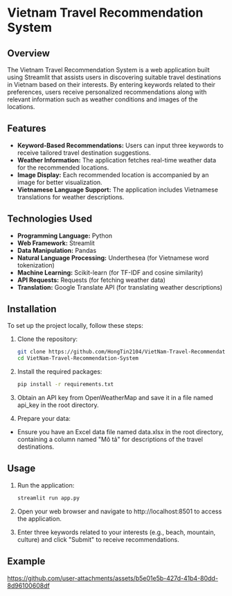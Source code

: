 # Vietnam Travel Recommendation System

## Overview

The Vietnam Travel Recommendation System is a web application built using Streamlit that assists users in discovering suitable travel destinations in Vietnam based on their interests. By entering keywords related to their preferences, users receive personalized recommendations along with relevant information such as weather conditions and images of the locations.

## Features

- **Keyword-Based Recommendations:** Users can input three keywords to receive tailored travel destination suggestions.
- **Weather Information:** The application fetches real-time weather data for the recommended locations.
- **Image Display:** Each recommended location is accompanied by an image for better visualization.
- **Vietnamese Language Support:** The application includes Vietnamese translations for weather descriptions.

## Technologies Used

- **Programming Language:** Python
- **Web Framework:** Streamlit
- **Data Manipulation:** Pandas
- **Natural Language Processing:** Underthesea (for Vietnamese word tokenization)
- **Machine Learning:** Scikit-learn (for TF-IDF and cosine similarity)
- **API Requests:** Requests (for fetching weather data)
- **Translation:** Google Translate API (for translating weather descriptions)

## Installation

To set up the project locally, follow these steps:

1. Clone the repository:
   ```bash
   git clone https://github.com/HongTin2104/VietNam-Travel-Recommendation-System.git
   cd VietNam-Travel-Recommendation-System

2. Install the required packages:
    ```bash
    pip install -r requirements.txt

3. Obtain an API key from OpenWeatherMap and save it in a file named api_key in the root directory.

4. Prepare your data:
- Ensure you have an Excel data file named data.xlsx in the root directory, containing a column named "Mô tả" for descriptions of the travel destinations.


## Usage

1. Run the application:
    ```bash
    streamlit run app.py

2. Open your web browser and navigate to http://localhost:8501 to access the application.

3. Enter three keywords related to your interests (e.g., beach, mountain, culture) and click "Submit" to receive recommendations.

## Example

https://github.com/user-attachments/assets/b5e01e5b-427d-41b4-80dd-8d96100608df



